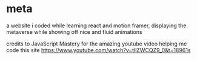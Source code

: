 # meta
a website i coded while learning react and motion framer, displaying the metaverse while showing off nice and fluid animations

credits to JavaScript Mastery for the amazing youtube video helping me code this site 
https://www.youtube.com/watch?v=tllZWCQZ9_0&t=18961s
